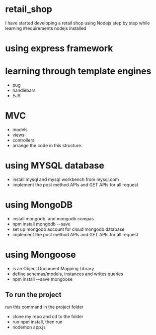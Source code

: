 # retail_shop
I have started developing a retail shop using Nodejs step by step while learning 
#requirements
nodejs installed
# using express framework
# learning through template engines
- pug
- handlebars
- EJS
# MVC
- models
- views
- controllers
- arrange the code in this structure.

# using MYSQL database
- install mysql and mysql workbench from mysql.com
- implement the post method APIs and GET APIs for all request

# using MongoDB 
- install mongodb, and mongodb compas
- npm install mongodb --save
- set up mongodb account for cloud mongodb database
- implement the post method APIs and GET APIs for all request

# using Mongoose
- is an Object Document Mapping Library
- define schemas/models, instances and writes queries
- npm install --save mongoose

## To run the project 
run this command in the project folder
- clone my repo and cd to the folder
- run npm install, then run
- nodemon app.js




